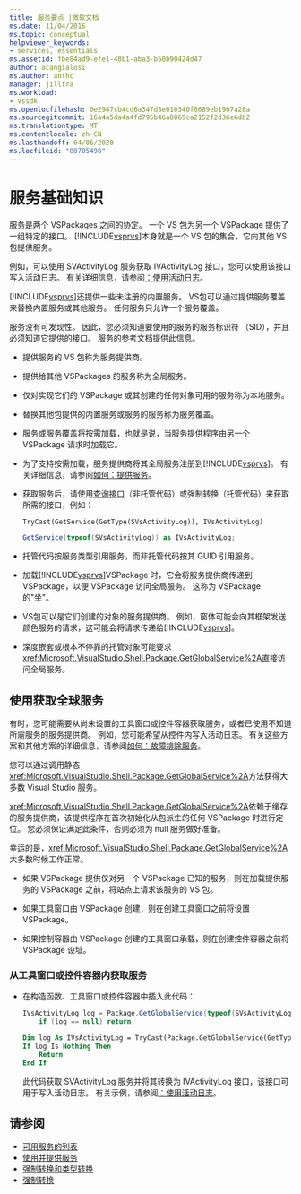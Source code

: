 ```yaml
---
title: 服务要点 |微软文档
ms.date: 11/04/2016
ms.topic: conceptual
helpviewer_keywords:
- services, essentials
ms.assetid: fbe84ad9-efe1-48b1-aba3-b50b90424d47
author: acangialosi
ms.author: anthc
manager: jillfra
ms.workload:
- vssdk
ms.openlocfilehash: 0e2947cb4cd6a347d8e010340f8689eb1907a28a
ms.sourcegitcommit: 16a4a5da4a4fd795b46a0869ca2152f2d36e6db2
ms.translationtype: MT
ms.contentlocale: zh-CN
ms.lasthandoff: 04/06/2020
ms.locfileid: "80705498"
---
```

# <a name="service-essentials"></a>服务基础知识
服务是两个 VSPackages 之间的协定。 一个 VS 包为另一个 VSPackage 提供了一组特定的接口。 [!INCLUDE[vsprvs](../../code-quality/includes/vsprvs_md.md)]本身就是一个 VS 包的集合，它向其他 VS 包提供服务。

 例如，可以使用 SVActivityLog 服务获取 IVActivityLog 接口，您可以使用该接口写入活动日志。 有关详细信息，请参阅[：使用活动日志](../../extensibility/how-to-use-the-activity-log.md)。

 [!INCLUDE[vsprvs](../../code-quality/includes/vsprvs_md.md)]还提供一些未注册的内置服务。 VS包可以通过提供服务覆盖来替换内置服务或其他服务。 任何服务只允许一个服务覆盖。

 服务没有可发现性。 因此，您必须知道要使用的服务的服务标识符 （SID），并且必须知道它提供的接口。 服务的参考文档提供此信息。

- 提供服务的 VS 包称为服务提供商。

- 提供给其他 VSPackages 的服务称为全局服务。

- 仅对实现它们的 VSPackage 或其创建的任何对象可用的服务称为本地服务。

- 替换其他包提供的内置服务或服务的服务称为服务覆盖。

- 服务或服务覆盖将按需加载，也就是说，当服务提供程序由另一个 VSPackage 请求时加载它。

- 为了支持按需加载，服务提供商将其全局服务注册到[!INCLUDE[vsprvs](../../code-quality/includes/vsprvs_md.md)]。 有关详细信息，请参阅[如何：提供服务](../../extensibility/how-to-provide-a-service.md)。

- 获取服务后，请使用[查询接口](/cpp/atl/queryinterface)（非托管代码）或强制转换（托管代码）来获取所需的接口，例如：

  ```vb
  TryCast(GetService(GetType(SVsActivityLog)), IVsActivityLog)
  ```

  ```csharp
  GetService(typeof(SVsActivityLog)) as IVsActivityLog;
  ```

- 托管代码按服务类型引用服务，而非托管代码按其 GUID 引用服务。

- 加载[!INCLUDE[vsprvs](../../code-quality/includes/vsprvs_md.md)]VSPackage 时，它会将服务提供商传递到 VSPackage，以便 VSPackage 访问全局服务。 这称为 VSPackage 的"坐"。

- VS包可以是它们创建的对象的服务提供商。 例如，窗体可能会向其框架发送颜色服务的请求，这可能会将请求传递给[!INCLUDE[vsprvs](../../code-quality/includes/vsprvs_md.md)]。

- 深度嵌套或根本不停靠的托管对象可能要求<xref:Microsoft.VisualStudio.Shell.Package.GetGlobalService%2A>直接访问全局服务。

<a name="how-to-use-getglobalservice"></a>

## <a name="use-getglobalservice"></a>使用获取全球服务

有时，您可能需要从尚未设置的工具窗口或控件容器获取服务，或者已使用不知道所需服务的服务提供商。 例如，您可能希望从控件内写入活动日志。 有关这些方案和其他方案的详细信息，请参阅[如何：故障排除服务](../../extensibility/how-to-troubleshoot-services.md)。

您可以通过调用静态<xref:Microsoft.VisualStudio.Shell.Package.GetGlobalService%2A>方法获得大多数 Visual Studio 服务。

<xref:Microsoft.VisualStudio.Shell.Package.GetGlobalService%2A>依赖于缓存的服务提供商，该提供程序在首次初始化从包派生的任何 VSPackage 时进行定位。 您必须保证满足此条件，否则必须为 null 服务做好准备。

幸运的是，<xref:Microsoft.VisualStudio.Shell.Package.GetGlobalService%2A>大多数时候工作正常。

- 如果 VSPackage 提供仅对另一个 VSPackage 已知的服务，则在加载提供服务的 VSPackage 之前，将站点上请求该服务的 VS 包。

- 如果工具窗口由 VSPackage 创建，则在创建工具窗口之前将设置 VSPackage。

- 如果控制容器由 VSPackage 创建的工具窗口承载，则在创建控件容器之前将 VSPackage 设址。

### <a name="to-get-a-service-from-within-a-tool-window-or-control-container"></a>从工具窗口或控件容器内获取服务

- 在构造函数、工具窗口或控件容器中插入此代码：

    ```csharp
    IVsActivityLog log = Package.GetGlobalService(typeof(SVsActivityLog)) as IVsActivityLog;
        if (log == null) return;
    ```

    ```vb
    Dim log As IVsActivityLog = TryCast(Package.GetGlobalService(GetType(SVsActivityLog)), IVsActivityLog)
    If log Is Nothing Then
        Return
    End If
    ```

    此代码获取 SVActivityLog 服务并将其转换为 IVActivityLog 接口，该接口可用于写入活动日志。 有关示例，请参阅[：使用活动日志](../../extensibility/how-to-use-the-activity-log.md)。

## <a name="see-also"></a>请参阅

- [可用服务的列表](../../extensibility/internals/list-of-available-services.md)
- [使用并提供服务](../../extensibility/using-and-providing-services.md)
- [强制转换和类型转换](/dotnet/csharp/programming-guide/types/casting-and-type-conversions)
- [强制转换](/cpp/cpp/casting)
